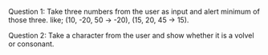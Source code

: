 Question 1:  Take three numbers from the user as input and alert minimum of those three. like; (10, -20, 50 -> -20), (15, 20, 45 -> 15). 

Question 2:  Take a character from the user and show whether it is a volvel or consonant.
